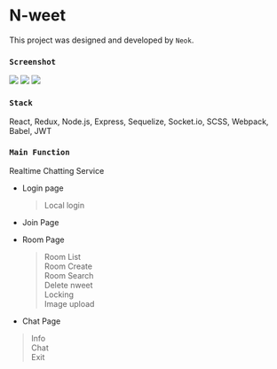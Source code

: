 # N-weet
This project was designed and developed by `Neok`. 

### `Screenshot`

<img src="https://user-images.githubusercontent.com/35194760/64597152-2fdaf000-d3f0-11e9-896c-122b3f8e16be.png" />
<img src="https://user-images.githubusercontent.com/35194760/64597196-3f5a3900-d3f0-11e9-86c8-47381b80731e.png" />
<img src="https://user-images.githubusercontent.com/35194760/64597221-4aad6480-d3f0-11e9-86be-d2609510dd9e.png" />


### `Stack`

React, Redux, Node.js, Express, Sequelize, Socket.io, SCSS, Webpack, Babel, JWT


### `Main Function`

Realtime Chatting Service

* Login page
  > Local login 
  
* Join Page
  
* Room Page
  > Room List <br>
  > Room Create <br>
  > Room Search <br>
  > Delete nweet <br>
  > Locking <br>
  > Image upload
  
 * Chat Page
  > Info <br>
  > Chat <br>
  > Exit <br>
